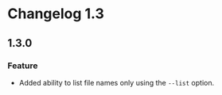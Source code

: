 # Changelog 1.3

## 1.3.0

### Feature

 - Added ability to list file names only using the `--list` option.
